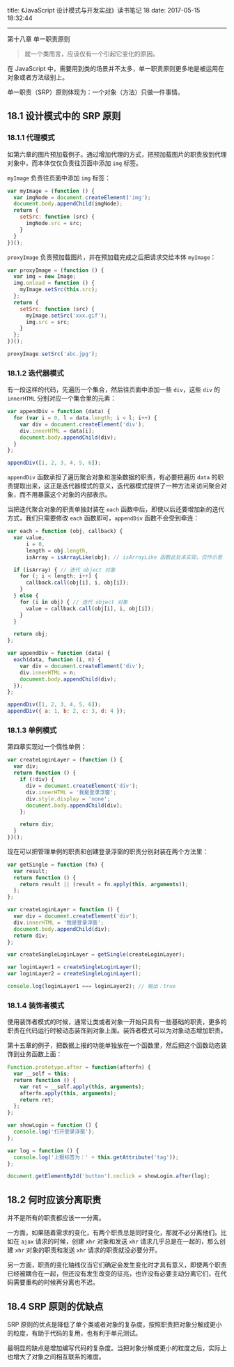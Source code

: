 title: 《JavaScript 设计模式与开发实战》读书笔记 18
date: 2017-05-15 18:32:44

---

第十八章 单一职责原则
<!-- more -->

> 就一个类而言，应该仅有一个引起它变化的原因。

在 JavaScript 中，需要用到类的场景并不太多，单一职责原则更多地是被运用在对象或者方法级别上。

单一职责（SRP）原则体现为：一个对象（方法）只做一件事情。

## 18.1 设计模式中的 SRP 原则

### 18.1.1 代理模式

如第六章的图片预加载例子。通过增加代理的方式，把预加载图片的职责放到代理对象中，而本体仅仅负责往页面中添加 `img` 标签。

`myImage` 负责往页面中添加 `img` 标签：

```javascript
var myImage = (function () {
  var imgNode = document.createElement('img');
  document.body.appendChild(imgNode);
  return {
    setSrc: function (src) {
      imgNode.src = src;
    }
  }
})();
```

`proxyImage` 负责预加载图片，并在预加载完成之后把请求交给本体 `myImage`：

```javascript
var proxyImage = (function () {
  var img = new Image;
  img.onload = function () {
    myImage.setSrc(this.src);
  };
  return {
    setSrc: function (src) {
      myImage.setSrc('xxx.gif');
      img.src = src;
    }
  };
})();

proxyImage.setSrc('abc.jpg');
```

### 18.1.2 迭代器模式

有一段这样的代码，先遍历一个集合，然后往页面中添加一些 `div`，这些 `div` 的 `innerHTML` 分别对应一个集合里的元素：

```javascript
var appendDiv = function (data) {
  for (var i = 0, l = data.length; i < l; i++) {
    var div = document.createElement('div');
    div.innerHTML = data[i];
    document.body.appendChild(div);
  }
};

appendDiv([1, 2, 3, 4, 5, 6]);
```

`appendDiv` 函数承担了遍历聚合对象和渲染数据的职责，有必要把遍历 `data` 的职责提取出来，这正是迭代器模式的意义，迭代器模式提供了一种方法来访问聚合对象，而不用暴露这个对象的内部表示。

当把迭代聚合对象的职责单独封装在 `each` 函数中后，即使以后还要增加新的迭代方式，我们只需要修改 `each` 函数即可，`appendDiv` 函数不会受到牵连：

```javascript
var each = function (obj, callback) {
  var value,
      i = 0,
      length = obj.length,
      isArray = isArrayLike(obj); // isArrayLike 函数此处未实现，仅作示意

  if (isArray) { // 迭代 object 对象
    for (; i < length; i++) {
      callback.call(obj[i], i, obj[i]);
    }
  } else {
    for (i in obj) { // 迭代 object 对象
      value = callback.call(obj[i], i, obj[i]);
    }
  }

  return obj;
};

var appendDiv = function (data) {
  each(data, function (i, n) {
    var div = document.createElement('div');
    div.innerHTML = n;
    document.body.appendChild(div);
  });
};

appendDiv([1, 2, 3, 4, 5, 6]);
appendDiv({ a: 1, b: 2, c: 3, d: 4 });
```

### 18.1.3 单例模式

第四章实现过一个惰性单例：

```javascript
var createLoginLayer = (function () {
  var div;
  return function () {
    if (!div) {
      div = document.createElement('div');
      div.innerHTML = '我是登录浮窗';
      div.style.display = 'none';
      document.body.appendChild(div);
    };

    return div;
  }
})();
```

现在可以把管理单例的职责和创建登录浮窗的职责分别封装在两个方法里：

```javascript
var getSingle = function (fn) {
  var result;
  return function () {
    return result || (result = fn.apply(this, arguments));
  };
};

var createLoginLayer = function () {
  var div = document.createElement('div');
  div.innerHTML = '我是登录浮窗';
  document.body.appendChild(div);
  return div;
};

var createSingleLoginLayer = getSingle(createLoginLayer);

var loginLayer1 = createSingleLoginLayer();
var loginLayer2 = createSingleLoginLayer();

console.log(loginLayer1 === loginLayer2); // 输出：true
```

### 18.1.4 装饰者模式

使用装饰者模式的时候，通常让类或者对象一开始只具有一些基础的职责，更多的职责在代码运行时被动态装饰到对象上面。装饰者模式可以为对象动态增加职责。

第十五章的例子，把数据上报的功能单独放在一个函数里，然后把这个函数动态装饰到业务函数上面：

```javascript
Function.prototype.after = function(afterfn) {
  var __self = this;
  return function () {
    var ret = __self.apply(this, arguments);
    afterfn.apply(this, arguments);
    return ret;
  };
};

var showLogin = function () {
  console.log('打开登录浮窗');
};

var log = function () {
  console.log('上报标签为：' + this.getAttribute('tag'));
};

document.getElementById('button').onclick = showLogin.after(log);
```

## 18.2 何时应该分离职责

并不是所有的职责都应该一一分离。

一方面，如果随着需求的变化，有两个职责总是同时变化，那就不必分离他们。比如在 `ajax` 请求的时候，创建 `xhr` 对象和发送 `xhr` 请求几乎总是在一起的，那么创建 `xhr` 对象的职责和发送 `xhr` 请求的职责就没必要分开。

另一方面，职责的变化轴线仅当它们确定会发生变化时才具有意义，即使两个职责已经被耦合在一起，但还没有发生改变的征兆，也许没有必要主动分离它们，在代码需要重构的时候再分离也不迟。

## 18.4 SRP 原则的优缺点

SRP 原则的优点是降低了单个类或者对象的复杂度，按照职责把对象分解成更小的粒度，有助于代码的复用，也有利于单元测试。

最明显的缺点是增加编写代码的复杂度。当把对象分解成更小的粒度之后，实际上也增大了对象之间相互联系的难度。
